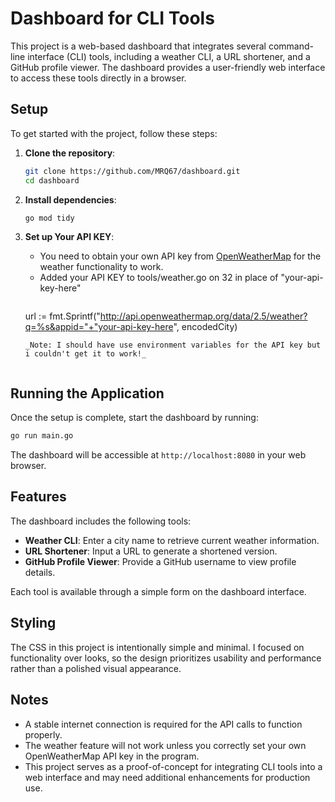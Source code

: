 
# Dashboard for CLI Tools

This project is a web-based dashboard that integrates several command-line interface (CLI) tools, including a weather CLI, a URL shortener, and a GitHub profile viewer. The dashboard provides a user-friendly web interface to access these tools directly in a browser.

## Setup

To get started with the project, follow these steps:

1. **Clone the repository**:
   ```bash
   git clone https://github.com/MRQ67/dashboard.git
   cd dashboard
   ```

2. **Install dependencies**:
   ```bash
   go mod tidy
   ```

3. **Set up Your API KEY**:
   - You need to obtain your own API key from [OpenWeatherMap](https://openweathermap.org/api) for the weather functionality to work.
   - Added your API KEY to tools/weather.go on 32 in place of "your-api-key-here"
     ```go
	url := fmt.Sprintf("http://api.openweathermap.org/data/2.5/weather?q=%s&appid="+"your-api-key-here", encodedCity)
     ```
    _Note: I should have use environment variables for the API key but i couldn't get it to work!_


## Running the Application

Once the setup is complete, start the dashboard by running:
```bash
go run main.go
```

The dashboard will be accessible at `http://localhost:8080` in your web browser.

## Features

The dashboard includes the following tools:

- **Weather CLI**: Enter a city name to retrieve current weather information.
- **URL Shortener**: Input a URL to generate a shortened version.
- **GitHub Profile Viewer**: Provide a GitHub username to view profile details.

Each tool is available through a simple form on the dashboard interface.

## Styling

The CSS in this project is intentionally simple and minimal. I focused on functionality over looks, so the design prioritizes usability and performance rather than a polished visual appearance.

## Notes

- A stable internet connection is required for the API calls to function properly.
- The weather feature will not work unless you correctly set your own OpenWeatherMap API key in the program.
- This project serves as a proof-of-concept for integrating CLI tools into a web interface and may need additional enhancements for production use.
